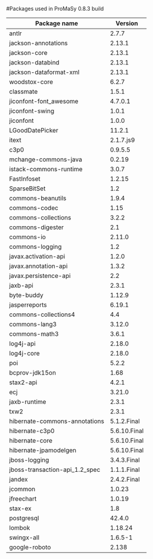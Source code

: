 #Packages used in ProMaSy 0.8.3 build

|Package name|Version|
|---|---|
|antlr|2.7.7|
|jackson-annotations|2.13.1|
|jackson-core|2.13.1|
|jackson-databind|2.13.1|
|jackson-dataformat-xml|2.13.1|
|woodstox-core|6.2.7|
|classmate|1.5.1|
|jiconfont-font_awesome|4.7.0.1|
|jiconfont-swing|1.0.1|
|jiconfont|1.0.0|
|LGoodDatePicker|11.2.1|
|itext|2.1.7.js9|
|c3p0|0.9.5.5|
|mchange-commons-java|0.2.19|
|istack-commons-runtime|3.0.7|
|FastInfoset|1.2.15|
|SparseBitSet|1.2|
|commons-beanutils|1.9.4|
|commons-codec|1.15|
|commons-collections|3.2.2|
|commons-digester|2.1|
|commons-io|2.11.0|
|commons-logging|1.2|
|javax.activation-api|1.2.0|
|javax.annotation-api|1.3.2|
|javax.persistence-api|2.2|
|jaxb-api|2.3.1|
|byte-buddy|1.12.9|
|jasperreports|6.19.1|
|commons-collections4|4.4|
|commons-lang3|3.12.0|
|commons-math3|3.6.1|
|log4j-api|2.18.0|
|log4j-core|2.18.0|
|poi|5.2.2|
|bcprov-jdk15on|1.68|
|stax2-api|4.2.1|
|ecj|3.21.0|
|jaxb-runtime|2.3.1|
|txw2|2.3.1|
|hibernate-commons-annotations|5.1.2.Final|
|hibernate-c3p0|5.6.10.Final|
|hibernate-core|5.6.10.Final|
|hibernate-jpamodelgen|5.6.10.Final|
|jboss-logging|3.4.3.Final|
|jboss-transaction-api_1.2_spec|1.1.1.Final|
|jandex|2.4.2.Final|
|jcommon|1.0.23|
|jfreechart|1.0.19|
|stax-ex|1.8|
|postgresql|42.4.0|
|lombok|1.18.24|
|swingx-all|1.6.5-1|
|google-roboto|2.138|
